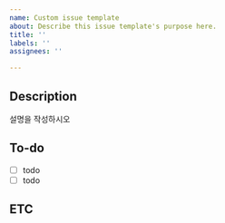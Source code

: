 ```yaml
---
name: Custom issue template
about: Describe this issue template's purpose here.
title: ''
labels: ''
assignees: ''

---
```


## Description
설명을 작성하시오

## To-do
- [ ] todo
- [ ] todo

## ETC
